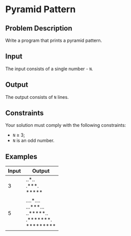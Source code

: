 # Pyramid Pattern

## Problem Description

Write a program that prints a pyramid pattern.

## Input

The input consists of a single number - `N`.

## Output

The output consists of `N` lines.

## Constraints

Your solution must comply with the following constraints:

- `N` ≥ 3;
- `N` is an odd number.

## Examples

|Input|Output|
|-|-|
|3|..\*..<br />.\*\*\*.<br />\*\*\*\*\*|
|5|....\*....<br />...\*\*\*...<br />..\*\*\*\*\*..<br />.\*\*\*\*\*\*\*.<br />\*\*\*\*\*\*\*\*\*|